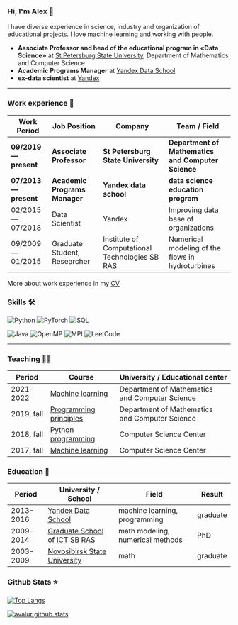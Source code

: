 ### Hi, I'm Alex 👋

I have diverse experience in science, industry and organization of educational projects. I love machine learning and working with people.

- **Associate Professor and head of the educational program in «Data Science»** at [St Petersburg State University](https://math-cs.spbu.ru/en/), Department of Mathematics and Computer Science
- **Academic Programs Manager** at [Yandex Data School](https://github.com/yandexdataschool)
- **ex-data scientist** at [Yandex](https://github.com/yandex)

---

### Work experience 👔

| Work Period                | Job Position              | Company        | Team / Field                    |
| -------------------------- | ---------------------     | -------------- | ------------------------------- |
| **09/2019 — present**      | **Associate Professor**   | **St Petersburg State University** | **Department of Mathematics and Computer Science** |
| **07/2013 — present**      | **Academic Programs Manager** | **Yandex data school** |  **data science education program** |
| 02/2015 — 07/2018          | Data Scientist            | Yandex                     | Improving data base of organizations |
| 09/2009 — 01/2015          | Graduate Student, Researcher | Institute of Computational Technologies SB RAS |  Numerical modeling of the flows in hydroturbines |

More about work experience in my [CV](https://github.com/avalur/cv/raw/master/avalur_cv_en_detailed.pdf)

### Skills 🛠️

![Python](https://img.shields.io/badge/Python-Experienced-_.svg?logo=python)
![PyTorch](https://img.shields.io/badge/PyTorch-User-_.svg?logo=pytorch)
![SQL](https://img.shields.io/badge/SQL-Experienced-_.svg?logo=SQL)

![Java](https://img.shields.io/badge/Java-Basic-_.svg?logo=java)
![OpenMP](https://img.shields.io/badge/OpenMP-Basic-_.svg?logo=OpenMP)
![MPI](https://img.shields.io/badge/MPI-Basic-_.svg?logo=MPI)
![LeetCode](https://img.shields.io/badge/LeetCode-Solver-_.svg?logo=LeetCode&logoColor=#d16c06)

---

### Teaching 👨‍🏫️

| Period                | Course              | University / Educational center |
| --------------------- | ------------------- | ---------------------- |
| 2021-2022             | [Machine learning](https://github.com/spbu-math-cs/ml-course)| Department of Mathematics and Computer Science|
| 2019, fall            | [Programming principles](https://math-cs.spbu.ru/courses/printsipy-programmirovaniya/) | Department of Mathematics and Computer Science|
| 2018, fall            | [Python programming](https://compscicenter.ru/courses/python/nsk/2018-autumn/) | Computer Science Center|
| 2017, fall            | [Machine learning](https://compscicenter.ru/courses/machine-learning-2/nsk/2017-autumn/)| Computer Science Center|

### Education 📝
| Period    | University / School | Field | Result |
| --------- | ------------------- | ----- | ------ |
| 2013-2016 | [Yandex Data School](https://yandexdataschool.ru) | machine learning, programming | graduate|
| 2009-2014 | [Graduate School of ICT SB RAS](http://www.ict.nsc.ru/ru/education/postgraduate) | math modeling, numerical methods | PhD|
| 2003-2009| [Novosibirsk State University](https://english.nsu.ru/) | math | graduate|

### Github Stats ⭐

[![Top Langs](https://github-readme-stats.vercel.app/api/top-langs/?username=avalur&layout=compact&theme=nightowl)](https://github.com/anuraghazra/github-readme-stats)

[![avalur github stats](https://github-readme-stats.vercel.app/api?username=avalur&show_icons=true&hide=prs,contribs&theme=nightowl)](https://github.com/anuraghazra/github-readme-stats)
